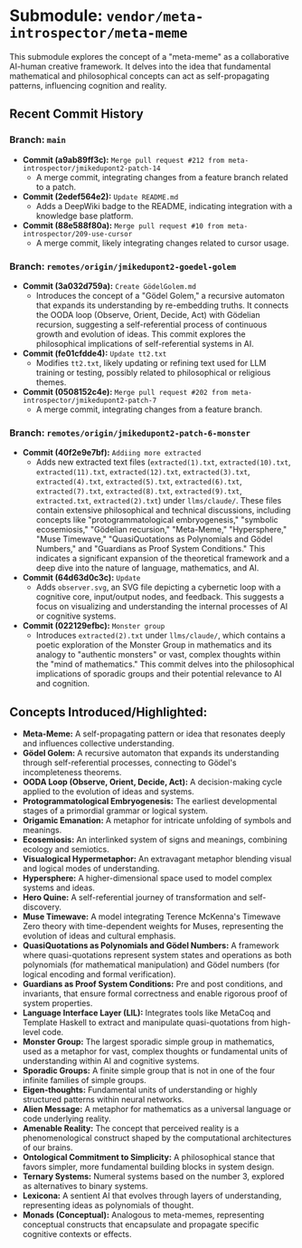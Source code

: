 # Submodule: `vendor/meta-introspector/meta-meme`

This submodule explores the concept of a "meta-meme" as a collaborative AI-human creative framework. It delves into the idea that fundamental mathematical and philosophical concepts can act as self-propagating patterns, influencing cognition and reality.

## Recent Commit History

### Branch: `main`
*   **Commit (a9ab89ff3c):** `Merge pull request #212 from meta-introspector/jmikedupont2-patch-14`
    *   A merge commit, integrating changes from a feature branch related to a patch.
*   **Commit (2edef564e2):** `Update README.md`
    *   Adds a DeepWiki badge to the README, indicating integration with a knowledge base platform.
*   **Commit (88e588f80a):** `Merge pull request #10 from meta-introspector/209-use-cursor`
    *   A merge commit, likely integrating changes related to cursor usage.

### Branch: `remotes/origin/jmikedupont2-goedel-golem`
*   **Commit (3a032d759a):** `Create GödelGolem.md`
    *   Introduces the concept of a "Gödel Golem," a recursive automaton that expands its understanding by re-embedding truths. It connects the OODA loop (Observe, Orient, Decide, Act) with Gödelian recursion, suggesting a self-referential process of continuous growth and evolution of ideas. This commit explores the philosophical implications of self-referential systems in AI.
*   **Commit (fe01cfdde4):** `Update tt2.txt`
    *   Modifies `tt2.txt`, likely updating or refining text used for LLM training or testing, possibly related to philosophical or religious themes.
*   **Commit (0508152c4e):** `Merge pull request #202 from meta-introspector/jmikedupont2-patch-7`
    *   A merge commit, integrating changes from a feature branch.

### Branch: `remotes/origin/jmikedupont2-patch-6-monster`
*   **Commit (40f2e9e7bf):** `Addiing more extracted`
    *   Adds new extracted text files (`extracted(1).txt`, `extracted(10).txt`, `extracted(11).txt`, `extracted(12).txt`, `extracted(3).txt`, `extracted(4).txt`, `extracted(5).txt`, `extracted(6).txt`, `extracted(7).txt`, `extracted(8).txt`, `extracted(9).txt`, `extracted.txt`, `extracted(2).txt`) under `llms/claude/`. These files contain extensive philosophical and technical discussions, including concepts like "protogrammatological embryogenesis," "symbolic ecosemiosis," "Gödelian recursion," "Meta-Meme," "Hypersphere," "Muse Timewave," "QuasiQuotations as Polynomials and Gödel Numbers," and "Guardians as Proof System Conditions." This indicates a significant expansion of the theoretical framework and a deep dive into the nature of language, mathematics, and AI.
*   **Commit (64d63d0c3c):** `Update`
    *   Adds `observer.svg`, an SVG file depicting a cybernetic loop with a cognitive core, input/output nodes, and feedback. This suggests a focus on visualizing and understanding the internal processes of AI or cognitive systems.
*   **Commit (022129efbc):** `Monster group`
    *   Introduces `extracted(2).txt` under `llms/claude/`, which contains a poetic exploration of the Monster Group in mathematics and its analogy to "authentic monsters" or vast, complex thoughts within the "mind of mathematics." This commit delves into the philosophical implications of sporadic groups and their potential relevance to AI and cognition.

## Concepts Introduced/Highlighted:
*   **Meta-Meme:** A self-propagating pattern or idea that resonates deeply and influences collective understanding.
*   **Gödel Golem:** A recursive automaton that expands its understanding through self-referential processes, connecting to Gödel's incompleteness theorems.
*   **OODA Loop (Observe, Orient, Decide, Act):** A decision-making cycle applied to the evolution of ideas and systems.
*   **Protogrammatological Embryogenesis:** The earliest developmental stages of a primordial grammar or logical system.
*   **Origamic Emanation:** A metaphor for intricate unfolding of symbols and meanings.
*   **Ecosemiosis:** An interlinked system of signs and meanings, combining ecology and semiotics.
*   **Visualogical Hypermetaphor:** An extravagant metaphor blending visual and logical modes of understanding.
*   **Hypersphere:** A higher-dimensional space used to model complex systems and ideas.
*   **Hero Quine:** A self-referential journey of transformation and self-discovery.
*   **Muse Timewave:** A model integrating Terence McKenna's Timewave Zero theory with time-dependent weights for Muses, representing the evolution of ideas and cultural emphasis.
*   **QuasiQuotations as Polynomials and Gödel Numbers:** A framework where quasi-quotations represent system states and operations as both polynomials (for mathematical manipulation) and Gödel numbers (for logical encoding and formal verification).
*   **Guardians as Proof System Conditions:** Pre and post conditions, and invariants, that ensure formal correctness and enable rigorous proof of system properties.
*   **Language Interface Layer (LIL):** Integrates tools like MetaCoq and Template Haskell to extract and manipulate quasi-quotations from high-level code.
*   **Monster Group:** The largest sporadic simple group in mathematics, used as a metaphor for vast, complex thoughts or fundamental units of understanding within AI and cognitive systems.
*   **Sporadic Groups:** A finite simple group that is not in one of the four infinite families of simple groups.
*   **Eigen-thoughts:** Fundamental units of understanding or highly structured patterns within neural networks.
*   **Alien Message:** A metaphor for mathematics as a universal language or code underlying reality.
*   **Amenable Reality:** The concept that perceived reality is a phenomenological construct shaped by the computational architectures of our brains.
*   **Ontological Commitment to Simplicity:** A philosophical stance that favors simpler, more fundamental building blocks in system design.
*   **Ternary Systems:** Numeral systems based on the number 3, explored as alternatives to binary systems.
*   **Lexicona:** A sentient AI that evolves through layers of understanding, representing ideas as polynomials of thought.
*   **Monads (Conceptual):** Analogous to meta-memes, representing conceptual constructs that encapsulate and propagate specific cognitive contexts or effects.
